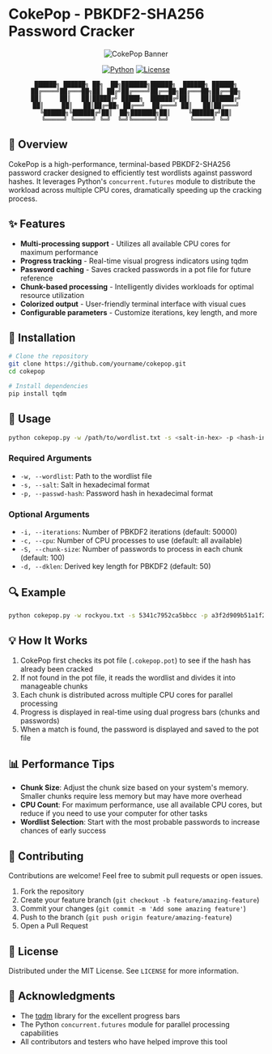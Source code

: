 # CokePop - PBKDF2-SHA256 Password Cracker

<div align="center">
  
  ![CokePop Banner](https://img.shields.io/badge/CokePop%20PBKDF2--SHA256%20Cracker-8A2BE2?style=for-the-badge)
  
  [![Python](https://img.shields.io/badge/python-3670A0?style=for-the-badge&logo=python&logoColor=ffdd54)](https://www.python.org/)
  [![License](https://img.shields.io/badge/License-MIT-green.svg)](LICENSE)
  
  ```
  ██████╗ ██████╗ ██╗  ██╗███████╗██████╗  ██████╗ ██████╗
 ██╔════╝██╔═══██╗██║ ██╔╝██╔════╝██╔══██╗██╔═══██╗██╔══██╗
 ██║     ██║   ██║█████╔╝ █████╗  ██████╔╝██║   ██║██████╔╝
 ██║     ██║   ██║██╔═██╗ ██╔══╝  ██╔═══╝ ██║   ██║██╔═══╝
 ╚██████╗╚██████╔╝██║  ██╗███████╗██║     ╚██████╔╝██║
  ╚═════╝ ╚═════╝ ╚═╝  ╚═╝╚══════╝╚═╝      ╚═════╝ ╚═╝
  ```

</div>

## 🔑 Overview

CokePop is a high-performance, terminal-based PBKDF2-SHA256 password cracker designed to efficiently test wordlists against password hashes. It leverages Python's `concurrent.futures` module to distribute the workload across multiple CPU cores, dramatically speeding up the cracking process.

## ✨ Features

- **Multi-processing support** - Utilizes all available CPU cores for maximum performance
- **Progress tracking** - Real-time visual progress indicators using tqdm
- **Password caching** - Saves cracked passwords in a pot file for future reference
- **Chunk-based processing** - Intelligently divides workloads for optimal resource utilization
- **Colorized output** - User-friendly terminal interface with visual cues
- **Configurable parameters** - Customize iterations, key length, and more

## 🚀 Installation

```bash
# Clone the repository
git clone https://github.com/yourname/cokepop.git
cd cokepop

# Install dependencies
pip install tqdm
```

## 📖 Usage

```bash
python cokepop.py -w /path/to/wordlist.txt -s <salt-in-hex> -p <hash-in-hex> [options]
```

### Required Arguments

- `-w, --wordlist`: Path to the wordlist file
- `-s, --salt`: Salt in hexadecimal format
- `-p, --passwd-hash`: Password hash in hexadecimal format

### Optional Arguments

- `-i, --iterations`: Number of PBKDF2 iterations (default: 50000)
- `-c, --cpu`: Number of CPU processes to use (default: all available)
- `-S, --chunk-size`: Number of passwords to process in each chunk (default: 100)
- `-d, --dklen`: Derived key length for PBKDF2 (default: 50)

## 🔍 Example

```bash
python cokepop.py -w rockyou.txt -s 5341c7952ca5bbcc -p a3f2d909b51a1f2f5d5cecc9b54ed6e24e4d29a1 -i 10000
```

## 💡 How It Works

1. CokePop first checks its pot file (`.cokepop.pot`) to see if the hash has already been cracked
2. If not found in the pot file, it reads the wordlist and divides it into manageable chunks
3. Each chunk is distributed across multiple CPU cores for parallel processing
4. Progress is displayed in real-time using dual progress bars (chunks and passwords)
5. When a match is found, the password is displayed and saved to the pot file

## 📊 Performance Tips

- **Chunk Size**: Adjust the chunk size based on your system's memory. Smaller chunks require less memory but may have more overhead
- **CPU Count**: For maximum performance, use all available CPU cores, but reduce if you need to use your computer for other tasks
- **Wordlist Selection**: Start with the most probable passwords to increase chances of early success

## 🤝 Contributing

Contributions are welcome! Feel free to submit pull requests or open issues.

1. Fork the repository
2. Create your feature branch (`git checkout -b feature/amazing-feature`)
3. Commit your changes (`git commit -m 'Add some amazing feature'`)
4. Push to the branch (`git push origin feature/amazing-feature`)
5. Open a Pull Request

## 📜 License

Distributed under the MIT License. See `LICENSE` for more information.

## 🙏 Acknowledgments

- The [tqdm](https://github.com/tqdm/tqdm) library for the excellent progress bars
- The Python `concurrent.futures` module for parallel processing capabilities
- All contributors and testers who have helped improve this tool
